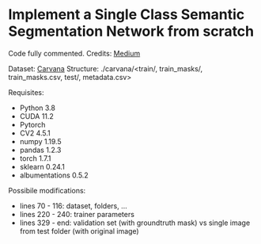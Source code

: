 # Implement a Single Class Semantic Segmentation Network from scratch
Code fully commented.
Credits: [Medium](https://medium.com/analytics-vidhya/pytorch-implementation-of-semantic-segmentation-for-single-class-from-scratch-81f96643c98c)

Dataset: [Carvana](https://www.kaggle.com/c/carvana-image-masking-challenge)
Structure: ./carvana/<train/, train_masks/, train_masks.csv, test/, metadata.csv>

Requisites:
- Python 3.8
- CUDA 11.2
- Pytorch
- CV2 4.5.1
- numpy 1.19.5
- pandas 1.2.3
- torch 1.7.1
- sklearn 0.24.1
- albumentations 0.5.2

Possibile modifications:
- lines 70 - 116: dataset, folders, ...
- lines 220 - 240: trainer parameters
- lines 329 - end: validation set (with groundtruth mask) vs single image from test folder (with original image)
